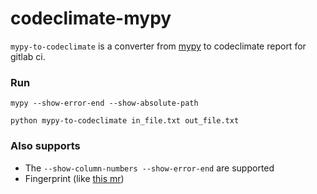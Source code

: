 # codeclimate-mypy

`mypy-to-codeclimate` is a converter from [mypy](https://github.com/python/mypy) to codeclimate report for gitlab ci.

### Run

`mypy --show-error-end --show-absolute-path`

`python mypy-to-codeclimate in_file.txt out_file.txt`


### Also supports
- The `--show-column-numbers --show-error-end` are supported
- Fingerprint (like [this mr](https://gitlab.com/ErezAmihud/pyright-to-gitlab-ci/-/merge_requests/2))

